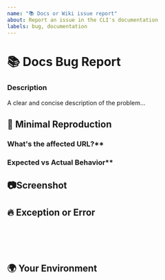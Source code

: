 ```yaml
---
name: "📚 Docs or Wiki issue report"
about: Report an issue in the CLI's documentation
labels: bug, documentation
---
```

<!--🔅🔅🔅🔅🔅🔅🔅🔅🔅🔅🔅🔅🔅🔅🔅🔅🔅🔅🔅🔅🔅🔅🔅🔅🔅🔅🔅🔅🔅🔅🔅

Oh hi there! 😄

To expedite issue processing please search open and closed issues before submitting a new one.
Existing issues often contain information about workarounds, resolution, or progress updates.

🔅🔅🔅🔅🔅🔅🔅🔅🔅🔅🔅🔅🔅🔅🔅🔅🔅🔅🔅🔅🔅🔅🔅🔅🔅🔅🔅🔅🔅🔅🔅🔅🔅-->

# 📚 Docs Bug Report

### Description

<!-- ✍️edit:--> A clear and concise description of the problem...


## 🔬 Minimal Reproduction

### What's the affected URL?**
<!-- ✍️edit:-->


### Expected vs Actual Behavior**
<!-- If applicable please describe the difference between the expected and actual behavior after following the steps to reproduce. -->
<!-- ✍️edit:-->


## 📷Screenshot 
<!-- Often a screenshot can help to capture the issue better than a long description. -->
<!-- ✍️upload a screenshot:-->


## 🔥 Exception or Error
<pre><code>
<!-- If the issue is accompanied by an exception or an error, please share it below: -->
<!-- ✍️-->

</code></pre>


## 🌍  Your Environment
<!-- How are you viewing the docs? What browser? What version? : -->
<!-- ✍️-->